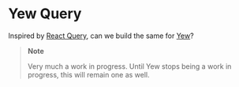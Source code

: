 # Yew Query

Inspired by [React Query][], can we build the same for [Yew][]?

[React Query]: https://tanstack.com/query/v4
[Yew]: https://yew.rs/

> **Note**
>
> Very much a work in progress. Until Yew stops being a work in progress,
> this will remain one as well.
